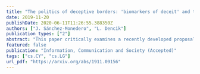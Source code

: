 ```yaml
---
title: "The politics of deceptive borders: 'biomarkers of deceit' and the case of iBorderCtrl"
date: 2019-11-20
publishDate: 2020-06-11T11:26:55.388350Z
authors: ["J. Sánchez-Monedero", "L. Dencik"]
publication_types: ["2"]
abstract: "This paper critically examines a recently developed proposal for a border control system called iBorderCtrl, designed to detect deception based on facial recognition technology and the measurement of micro-expressions, termed 'biomarkers of deceit'. Funded under the European Commission's Horizon 2020 programme, we situate our analysis in the wider political economy of 'emotional AI' and the history of deception detection technologies. We then move on to interrogate the design of iBorderCtrl using publicly available documents and assess the assumptions and scientific validation underpinning the project design. Finally, drawing on a Bayesian analysis we outline statistical fallacies in the foundational premise of mass screening and argue that it is very unlikely that the model that iBorderCtrl provides for deception detection would work in practice. By interrogating actual systems in this way, we argue that we can begin to question the very premise of the development of data-driven systems, and emotional AI and deception detection in particular, pushing back on the assumption that these systems are fulfilling the tasks they claim to be attending to and instead ask what function such projects carry out in the creation of subjects and management of populations. This function is not merely technical but, rather, we argue, distinctly political and forms part of a mode of governance increasingly shaping life opportunities and fundamental rights."
featured: false
publication: "Information, Communication and Society (Accepted)"
tags: ["cs.CY", "cs.LG"]
url_pdf: "https://arxiv.org/abs/1911.09156"
---
```


